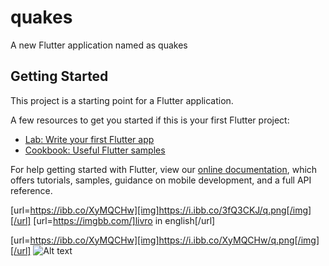 # quakes

A new Flutter application named as quakes

## Getting Started

This project is a starting point for a Flutter application.

A few resources to get you started if this is your first Flutter project:

- [Lab: Write your first Flutter app](https://flutter.dev/docs/get-started/codelab)
- [Cookbook: Useful Flutter samples](https://flutter.dev/docs/cookbook)

For help getting started with Flutter, view our
[online documentation](https://flutter.dev/docs), which offers tutorials,
samples, guidance on mobile development, and a full API reference.

[url=https://ibb.co/XyMQCHw][img]https://i.ibb.co/3fQ3CKJ/q.png[/img][/url]
[url=https://imgbb.com/]livro in english[/url]


[url=https://ibb.co/XyMQCHw][img]https://i.ibb.co/XyMQCHw/q.png[/img][/url]
![Alt text](https://i.ibb.co/3fQ3CKJ/q.png "Optional title")
